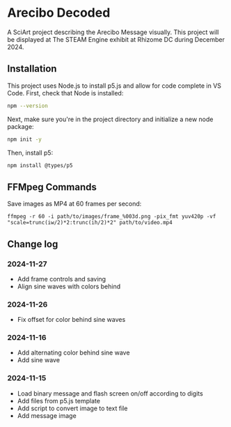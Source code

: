 # Arecibo Decoded
A SciArt project describing the Arecibo Message visually.
This project will be displayed at The STEAM Engine exhibit at Rhizome DC during
December 2024.

## Installation
This project uses Node.js to install p5.js and allow for code complete in
VS Code. First, check that Node is installed:
```bash
npm --version
```

Next, make sure you're in the project directory and initialize a new node
package:
```bash
npm init -y
```

Then, install p5:
```bash
npm install @types/p5
```

## FFMpeg Commands
Save images as MP4 at 60 frames per second:
```shell
ffmpeg -r 60 -i path/to/images/frame_%003d.png -pix_fmt yuv420p -vf "scale=trunc(iw/2)*2:trunc(ih/2)*2" path/to/video.mp4
```

## Change log
### 2024-11-27
- Add frame controls and saving
- Align sine waves with colors behind
### 2024-11-26
- Fix offset for color behind sine waves
### 2024-11-16
- Add alternating color behind sine wave
- Add sine wave
### 2024-11-15
- Load binary message and flash screen on/off according to digits
- Add files from p5.js template
- Add script to convert image to text file
- Add message image
